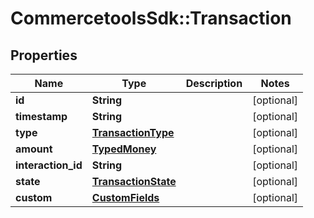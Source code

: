 # CommercetoolsSdk::Transaction

## Properties
Name | Type | Description | Notes
------------ | ------------- | ------------- | -------------
**id** | **String** |  | [optional] 
**timestamp** | **String** |  | [optional] 
**type** | [**TransactionType**](TransactionType.md) |  | [optional] 
**amount** | [**TypedMoney**](TypedMoney.md) |  | [optional] 
**interaction_id** | **String** |  | [optional] 
**state** | [**TransactionState**](TransactionState.md) |  | [optional] 
**custom** | [**CustomFields**](CustomFields.md) |  | [optional] 

